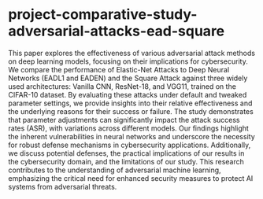 # project-comparative-study-adversarial-attacks-ead-square

This paper explores the effectiveness of various adversarial attack methods on deep learning models, focusing on their implications for cybersecurity. We compare the performance of Elastic-Net Attacks to Deep Neural Networks (EADL1 and EADEN) and the Square Attack against three widely used architectures: Vanilla CNN, ResNet-18, and VGG11, trained on the CIFAR-10 dataset. By evaluating these attacks under default and tweaked parameter settings, we provide insights into their relative effectiveness and the underlying reasons for their success or failure. The study demonstrates that parameter adjustments can significantly impact the attack success rates (ASR), with variations across different models. Our findings highlight the inherent vulnerabilities in neural networks and underscore the necessity for robust defense mechanisms in cybersecurity applications. Additionally, we discuss potential defenses, the practical implications of our results in the cybersecurity domain, and the limitations of our study. This research contributes to the understanding of adversarial machine learning, emphasizing the critical need for enhanced security measures to protect AI systems from adversarial threats.
